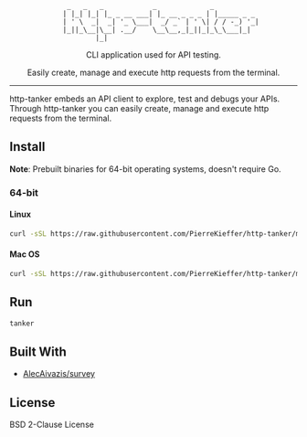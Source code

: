 
```
			  _   _   _            _             _
			 | |_| |_| |_ _ __ ___| |_ __ _ _ _ | |_____ _ _
			 | ' \  _|  _| '_ \___|  _/ _` | ' \| / / -_) '_|
			 |_||_\__|\__| .__/    \__\__,_|_||_|_\_\___|_|
				     |_|
```

<div align="center">

CLI application used for API testing. 

Easily create, manage and execute http requests from the terminal.

<!-- <img src="./assets/tanker_demo.gif" /> -->

</div>

---

http-tanker embeds an API client to explore, test and debugs your APIs. 
Through http-tanker you can easily create, manage and execute http requests from the terminal.

## Install 

**Note**: Prebuilt binaries for 64-bit operating systems, doesn't require Go.

### 64-bit
#### Linux 
```bash 
curl -sSL https://raw.githubusercontent.com/PierreKieffer/http-tanker/master/install/install_tanker64_linux.sh | bash
```
#### Mac OS 
```bash 
curl -sSL https://raw.githubusercontent.com/PierreKieffer/http-tanker/master/install/install_tanker64_osx.sh | bash
```

## Run 
```bash
tanker
```

## Built With

- [AlecAivazis/survey](https://github.com/AlecAivazis/survey)


## License
BSD 2-Clause License


